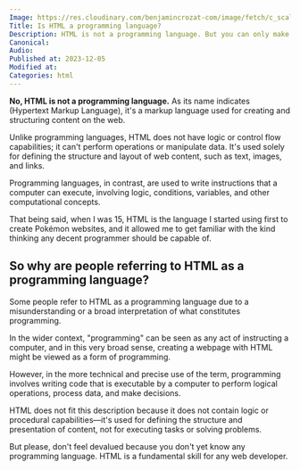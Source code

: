 ```yaml
---
Image: https://res.cloudinary.com/benjamincrozat-com/image/fetch/c_scale,f_webp,q_auto,w_1200/https://github.com/benjamincrozat/content/assets/3613731/249a4a7f-1fb8-48d6-8855-0734dc2b91ef
Title: Is HTML a programming language?
Description: HTML is not a programming language. But you can only make sense of this fact if you understand the logic behind it.
Canonical:
Audio:
Published at: 2023-12-05
Modified at:
Categories: html
---
```


**No, HTML is not a programming language.** As its name indicates (Hypertext Markup Language), it's a markup language used for creating and structuring content on the web.

Unlike programming languages, HTML does not have logic or control flow capabilities; it can't perform operations or manipulate data. It's used solely for defining the structure and layout of web content, such as text, images, and links.

Programming languages, in contrast, are used to write instructions that a computer can execute, involving logic, conditions, variables, and other computational concepts.

That being said, when I was 15, HTML is the language I started using first to create Pokémon websites, and it allowed me to get familiar with the kind thinking any decent programmer should be capable of.

## So why are people referring to HTML as a programming language?

Some people refer to HTML as a programming language due to a misunderstanding or a broad interpretation of what constitutes programming.

In the wider context, "programming" can be seen as any act of instructing a computer, and in this very broad sense, creating a webpage with HTML might be viewed as a form of programming.

However, in the more technical and precise use of the term, programming involves writing code that is executable by a computer to perform logical operations, process data, and make decisions.

HTML does not fit this description because it does not contain logic or procedural capabilities—it's used for defining the structure and presentation of content, not for executing tasks or solving problems.

But please, don't feel devalued because you don't yet know any programming language. HTML is a fundamental skill for any web developer.
